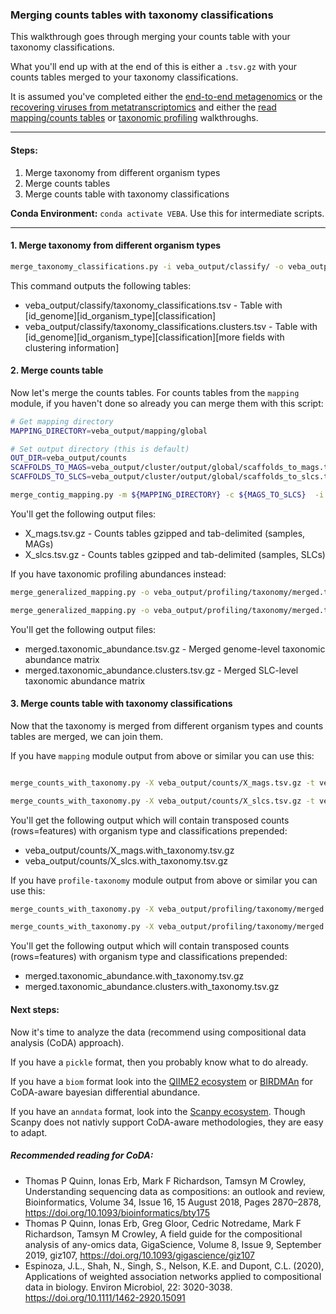 ### Merging counts tables with taxonomy classifications
This walkthrough goes through merging  your counts table with your taxonomy classifications.

What you'll end up with at the end of this is either a `.tsv.gz` with your counts tables merged to your taxonomy classifications.

It is assumed you've completed either the [end-to-end metagenomics](end-to-end_metagenomics.md) or the [recovering viruses from metatranscriptomics](recovering_viruses_from_metatranscriptomics.md) and either the [read mapping/counts tables](read_mapping_and_counts_tables.md) or [taxonomic profiling](docs/taxonomic_profiling_de-novo_genomes.md) walkthroughs.


_____________________________________________________

#### Steps:

1. Merge taxonomy from different organism types
2. Merge counts tables
3. Merge counts table with taxonomy classifications

**Conda Environment:** `conda activate VEBA`. Use this for intermediate scripts.

_____________________________________________________


#### 1. Merge taxonomy from different organism types

```bash
merge_taxonomy_classifications.py -i veba_output/classify/ -o veba_output/classify/
```

This command outputs the following tables: 

* veba_output/classify/taxonomy_classifications.tsv - Table with [id_genome]<tab>[id_organism_type]<tab>[classification]
* veba_output/classify/taxonomy_classifications.clusters.tsv - Table with [id_genome]<tab>[id_organism_type]<tab>[classification]<tab>[more fields with clustering information]


#### 2. Merge counts table

Now let's merge the counts tables.  For counts tables from the `mapping` module, if you haven't done so already you can merge them with this script: 

```bash
# Get mapping directory
MAPPING_DIRECTORY=veba_output/mapping/global

# Set output directory (this is default)
OUT_DIR=veba_output/counts
SCAFFOLDS_TO_MAGS=veba_output/cluster/output/global/scaffolds_to_mags.tsv
SCAFFOLDS_TO_SLCS=veba_output/cluster/output/global/scaffolds_to_slcs.tsv

merge_contig_mapping.py -m ${MAPPING_DIRECTORY} -c ${MAGS_TO_SLCS}  -i ${SCAFFOLDS_TO_MAGS} -o ${OUT_DIR}
```

You'll get the following output files: 

* X_mags.tsv.gz - Counts tables gzipped and tab-delimited (samples, MAGs)
* X_slcs.tsv.gz - Counts tables gzipped and tab-delimited (samples, SLCs)

If you have taxonomic profiling abundances instead: 

```bash
merge_generalized_mapping.py -o veba_output/profiling/taxonomy/merged.taxonomic_abundance.tsv.gz veba_output/profiling/taxonomy/*/output/taxonomic_abundance.tsv.gz

merge_generalized_mapping.py -o veba_output/profiling/taxonomy/merged.taxonomic_abundance.clusters.tsv.gz veba_output/profiling/taxonomy/*/output/taxonomic_abundance.clusters.tsv.gz
```

You'll get the following output files: 

* merged.taxonomic\_abundance.tsv.gz - Merged genome-level taxonomic abundance matrix
* merged.taxonomic\_abundance.clusters.tsv.gz - Merged SLC-level taxonomic abundance matrix

 
#### 3. Merge counts table with taxonomy classifications


Now that the taxonomy is merged from different organism types and counts tables are merged, we can join them. 

If you have `mapping` module output from above or similar you can use this: 

```bash

merge_counts_with_taxonomy.py -X veba_output/counts/X_mags.tsv.gz -t veba_output/classify/taxonomy_classifications.tsv -o veba_output/counts/X_mags.with_taxonomy.tsv.gz

merge_counts_with_taxonomy.py -X veba_output/counts/X_slcs.tsv.gz -t veba_output/classify/taxonomy_classifications.clusters.tsv -o veba_output/counts/X_slcs.with_taxonomy.tsv.gz
```

You'll get the following output which will contain transposed counts (rows=features) with organism type and classifications prepended:

* veba_output/counts/X_mags.with_taxonomy.tsv.gz 
* veba_output/counts/X_slcs.with_taxonomy.tsv.gz

If you have `profile-taxonomy` module output from above or similar you can use this: 

```bash
merge_counts_with_taxonomy.py -X veba_output/profiling/taxonomy/merged.taxonomic_abundance.tsv.gz -t veba_output/classify/taxonomy_classifications.tsv -o veba_output/profiling/taxonomy/merged.taxonomic_abundance.with_taxonomy.tsv.gz

merge_counts_with_taxonomy.py -X veba_output/profiling/taxonomy/merged.taxonomic_abundance.clusters.tsv.gz -t veba_output/classify/taxonomy_classifications.clusters.tsv -o veba_output/profiling/taxonomy/merged.taxonomic_abundance.clusters.with_taxonomy.tsv.gz
```

You'll get the following output which will contain transposed counts (rows=features) with organism type and classifications prepended:

* merged.taxonomic_abundance.with_taxonomy.tsv.gz
* merged.taxonomic_abundance.clusters.with_taxonomy.tsv.gz


#### Next steps:

Now it's time to analyze the data (recommend using compositional data analysis (CoDA) approach).  

If you have a `pickle` format, then you probably know what to do already.

If you have a `biom` format look into the [QIIME2 ecosystem](https://docs.qiime2.org/2023.2/tutorials/) or [BIRDMAn](https://birdman.readthedocs.io/en/stable/?badge=stable) for CoDA-aware bayesian differential abundance. 

If you have an `anndata` format, look into the [Scanpy ecosystem](https://scanpy.readthedocs.io/en/stable/tutorials.html).  Though Scanpy does not nativly support CoDA-aware methodologies, they are easy to adapt.

##### Recommended reading for CoDA:

* Thomas P Quinn, Ionas Erb, Mark F Richardson, Tamsyn M Crowley, Understanding sequencing data as compositions: an outlook and review, Bioinformatics, Volume 34, Issue 16, 15 August 2018, Pages 2870–2878, https://doi.org/10.1093/bioinformatics/bty175
* Thomas P Quinn, Ionas Erb, Greg Gloor, Cedric Notredame, Mark F Richardson, Tamsyn M Crowley, A field guide for the compositional analysis of any-omics data, GigaScience, Volume 8, Issue 9, September 2019, giz107, https://doi.org/10.1093/gigascience/giz107
* Espinoza, J.L., Shah, N., Singh, S., Nelson, K.E. and Dupont, C.L. (2020), Applications of weighted association networks applied to compositional data in biology. Environ Microbiol, 22: 3020-3038. https://doi.org/10.1111/1462-2920.15091